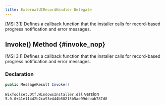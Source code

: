 ```yaml
---
title: ExternalUIRecordHandler Delegate
---
```

[MSI 3.1] Defines a callback function that the installer calls for record-based progress notification and error messages.
## Invoke() Method {#invoke_nop}
[MSI 3.1] Defines a callback function that the installer calls for record-based progress notification and error messages.
### Declaration
```cs
public MessageResult Invoke()
```
`WixToolset.Dtf.WindowsInstaller.dll` version `5.0.0+41e11442b2ca93e444b60213b5ae99dcbab787d8`
